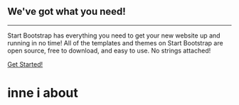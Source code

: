 <h2 class="section-heading">We've got what you need!</h2>
<hr class="light">
<p class="text-faded">Start Bootstrap has everything you need to get your new website up and running in no time! All of the templates and themes on Start Bootstrap are open source, free to download, and easy to use. No strings attached!</p>
<a href="#services" class="page-scroll btn btn-default btn-xl sr-button">Get Started!</a>

# inne i about